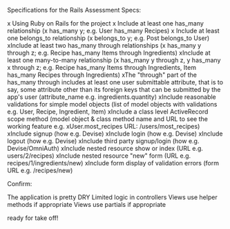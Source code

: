 Specifications for the Rails Assessment
Specs:

 x Using Ruby on Rails for the project
 x Include at least one has_many relationship (x has_many y; e.g. User has_many Recipes)
 x Include at least one belongs_to relationship (x belongs_to y; e.g. Post belongs_to User)
 xInclude at least two has_many through relationships (x has_many y through z; e.g. Recipe has_many Items through Ingredients)
 xInclude at least one many-to-many relationship (x has_many y through z, y has_many x through z; e.g. Recipe has_many Items through Ingredients, Item has_many Recipes through Ingredients)
 xThe "through" part of the has_many through includes at least one user submittable attribute, that is to say, some attribute other than its foreign keys that can be submitted by the app's user (attribute_name e.g. ingredients.quantity)
 xInclude reasonable validations for simple model objects (list of model objects with validations e.g. User, Recipe, Ingredient, Item)
 xInclude a class level ActiveRecord scope method (model object & class method name and URL to see the working feature e.g. xUser.most_recipes URL: /users/most_recipes)
 xInclude signup (how e.g. Devise)
 xInclude login (how e.g. Devise)
 xInclude logout (how e.g. Devise)
 xInclude third party signup/login (how e.g. Devise/OmniAuth)
 xInclude nested resource show or index (URL e.g. users/2/recipes)
 xInclude nested resource "new" form (URL e.g. recipes/1/ingredients/new)
 xInclude form display of validation errors (form URL e.g. /recipes/new)

Confirm:

 The application is pretty DRY
 Limited logic in controllers
 Views use helper methods if appropriate
 Views use partials if appropriate


ready for take off!
